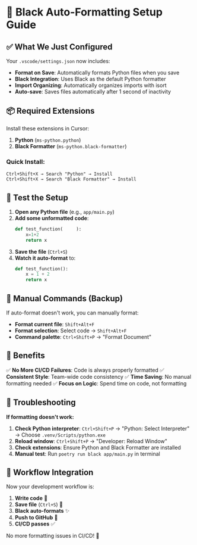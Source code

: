 # 🎨 Black Auto-Formatting Setup Guide

## ✅ What We Just Configured

Your `.vscode/settings.json` now includes:

- **Format on Save**: Automatically formats Python files when you save
- **Black Integration**: Uses Black as the default Python formatter
- **Import Organizing**: Automatically organizes imports with isort
- **Auto-save**: Saves files automatically after 1 second of inactivity

## 📦 Required Extensions

Install these extensions in Cursor:

1. **Python** (`ms-python.python`)
2. **Black Formatter** (`ms-python.black-formatter`)

### Quick Install:

```
Ctrl+Shift+X → Search "Python" → Install
Ctrl+Shift+X → Search "Black Formatter" → Install
```

## 🧪 Test the Setup

1. **Open any Python file** (e.g., `app/main.py`)
2. **Add some unformatted code**:
   ```python
   def test_function(     ):
       x=1+2
       return x
   ```
3. **Save the file** (`Ctrl+S`)
4. **Watch it auto-format** to:
   ```python
   def test_function():
       x = 1 + 2
       return x
   ```

## 🔧 Manual Commands (Backup)

If auto-format doesn't work, you can manually format:

- **Format current file**: `Shift+Alt+F`
- **Format selection**: Select code → `Shift+Alt+F`
- **Command palette**: `Ctrl+Shift+P` → "Format Document"

## 🎯 Benefits

✅ **No More CI/CD Failures**: Code is always properly formatted
✅ **Consistent Style**: Team-wide code consistency
✅ **Time Saving**: No manual formatting needed
✅ **Focus on Logic**: Spend time on code, not formatting

## 🐛 Troubleshooting

**If formatting doesn't work:**

1. **Check Python interpreter**: `Ctrl+Shift+P` → "Python: Select Interpreter" → Choose `.venv/Scripts/python.exe`
2. **Reload window**: `Ctrl+Shift+P` → "Developer: Reload Window"
3. **Check extensions**: Ensure Python and Black Formatter are installed
4. **Manual test**: Run `poetry run black app/main.py` in terminal

## 🔄 Workflow Integration

Now your development workflow is:

1. **Write code** 📝
2. **Save file** (`Ctrl+S`) 💾
3. **Black auto-formats** ✨
4. **Push to GitHub** 🚀
5. **CI/CD passes** ✅

No more formatting issues in CI/CD! 🎉
